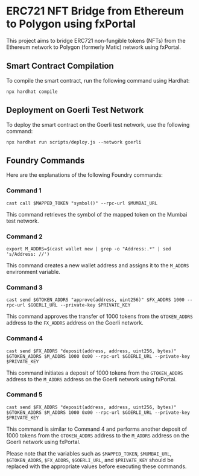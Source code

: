 # ERC721 NFT Bridge from Ethereum to Polygon using fxPortal

This project aims to bridge ERC721 non-fungible tokens (NFTs) from the Ethereum network to Polygon (formerly Matic) network using fxPortal.

## Smart Contract Compilation

To compile the smart contract, run the following command using Hardhat:

```shell
npx hardhat compile
```

## Deployment on Goerli Test Network

To deploy the smart contract on the Goerli test network, use the following command:

```shell
npx hardhat run scripts/deploy.js --network goerli
```

## Foundry Commands

Here are the explanations of the following Foundry commands:

### Command 1

```shell
cast call $MAPPED_TOKEN "symbol()" --rpc-url $MUMBAI_URL
```

This command retrieves the symbol of the mapped token on the Mumbai test network.

### Command 2

```shell
export M_ADDRS=$(cast wallet new | grep -o "Address:.*" | sed 's/Address: //')
```

This command creates a new wallet address and assigns it to the `M_ADDRS` environment variable.

### Command 3

```shell
cast send $GTOKEN_ADDRS "approve(address, uint256)" $FX_ADDRS 1000 --rpc-url $GOERLI_URL --private-key $PRIVATE_KEY
```

This command approves the transfer of 1000 tokens from the `GTOKEN_ADDRS` address to the `FX_ADDRS` address on the Goerli network.

### Command 4

```shell
cast send $FX_ADDRS "deposit(address, address, uint256, bytes)" $GTOKEN_ADDRS $M_ADDRS 1000 0x00 --rpc-url $GOERLI_URL --private-key $PRIVATE_KEY
```

This command initiates a deposit of 1000 tokens from the `GTOKEN_ADDRS` address to the `M_ADDRS` address on the Goerli network using fxPortal.

### Command 5

```shell
cast send $FX_ADDRS "deposit(address, address, uint256, bytes)" $GTOKEN_ADDRS $M_ADDRS 1000 0x00 --rpc-url $GOERLI_URL --private-key $PRIVATE_KEY
```

This command is similar to Command 4 and performs another deposit of 1000 tokens from the `GTOKEN_ADDRS` address to the `M_ADDRS` address on the Goerli network using fxPortal.

Please note that the variables such as `$MAPPED_TOKEN`, `$MUMBAI_URL`, `$GTOKEN_ADDRS`, `$FX_ADDRS`, `$GOERLI_URL`, and `$PRIVATE_KEY` should be replaced with the appropriate values before executing these commands.

